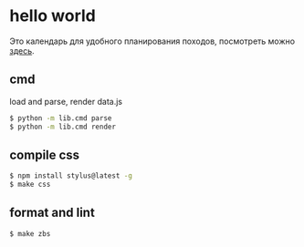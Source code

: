 # hello world

Это календарь для удобного планирования походов, 
посмотреть можно [здесь](https://tsouvarev.github.io/helloworld/www/).

## cmd 

load and parse, render data.js 

```bash
$ python -m lib.cmd parse
$ python -m lib.cmd render
```

## compile css 

```bash
$ npm install stylus@latest -g
$ make css
```

## format and lint

```bash
$ make zbs
```
